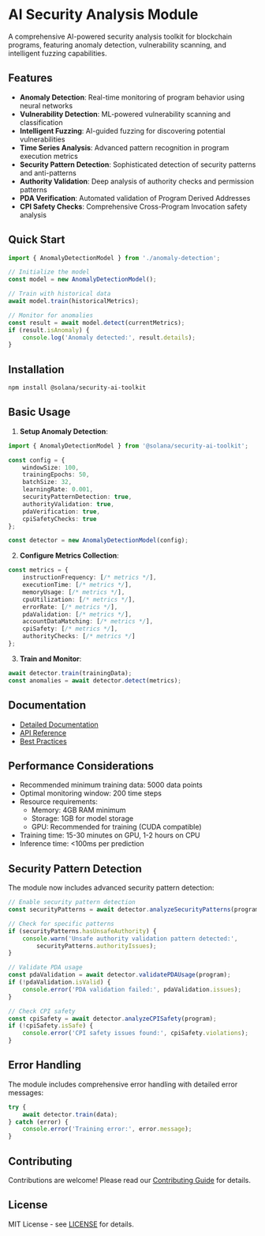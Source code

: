 # AI Security Analysis Module

A comprehensive AI-powered security analysis toolkit for blockchain programs, featuring anomaly detection, vulnerability scanning, and intelligent fuzzing capabilities.

## Features

- **Anomaly Detection**: Real-time monitoring of program behavior using neural networks
- **Vulnerability Detection**: ML-powered vulnerability scanning and classification
- **Intelligent Fuzzing**: AI-guided fuzzing for discovering potential vulnerabilities
- **Time Series Analysis**: Advanced pattern recognition in program execution metrics
- **Security Pattern Detection**: Sophisticated detection of security patterns and anti-patterns
- **Authority Validation**: Deep analysis of authority checks and permission patterns
- **PDA Verification**: Automated validation of Program Derived Addresses
- **CPI Safety Checks**: Comprehensive Cross-Program Invocation safety analysis

## Quick Start

```typescript
import { AnomalyDetectionModel } from './anomaly-detection';

// Initialize the model
const model = new AnomalyDetectionModel();

// Train with historical data
await model.train(historicalMetrics);

// Monitor for anomalies
const result = await model.detect(currentMetrics);
if (result.isAnomaly) {
    console.log('Anomaly detected:', result.details);
}
```

## Installation

```bash
npm install @solana/security-ai-toolkit
```

## Basic Usage

1. **Setup Anomaly Detection**:
```typescript
import { AnomalyDetectionModel } from '@solana/security-ai-toolkit';

const config = {
    windowSize: 100,
    trainingEpochs: 50,
    batchSize: 32,
    learningRate: 0.001,
    securityPatternDetection: true,
    authorityValidation: true,
    pdaVerification: true,
    cpiSafetyChecks: true
};

const detector = new AnomalyDetectionModel(config);
```

2. **Configure Metrics Collection**:
```typescript
const metrics = {
    instructionFrequency: [/* metrics */],
    executionTime: [/* metrics */],
    memoryUsage: [/* metrics */],
    cpuUtilization: [/* metrics */],
    errorRate: [/* metrics */],
    pdaValidation: [/* metrics */],
    accountDataMatching: [/* metrics */],
    cpiSafety: [/* metrics */],
    authorityChecks: [/* metrics */]
};
```

3. **Train and Monitor**:
```typescript
await detector.train(trainingData);
const anomalies = await detector.detect(metrics);
```

## Documentation

- [Detailed Documentation](docs/ai-module.md)
- [API Reference](docs/api-reference.md)
- [Best Practices](docs/best-practices.md)

## Performance Considerations

- Recommended minimum training data: 5000 data points
- Optimal monitoring window: 200 time steps
- Resource requirements:
    - Memory: 4GB RAM minimum
    - Storage: 1GB for model storage
    - GPU: Recommended for training (CUDA compatible)
- Training time: 15-30 minutes on GPU, 1-2 hours on CPU
- Inference time: <100ms per prediction

## Security Pattern Detection

The module now includes advanced security pattern detection:

```typescript
// Enable security pattern detection
const securityPatterns = await detector.analyzeSecurityPatterns(program);

// Check for specific patterns
if (securityPatterns.hasUnsafeAuthority) {
    console.warn('Unsafe authority validation pattern detected:', 
        securityPatterns.authorityIssues);
}

// Validate PDA usage
const pdaValidation = await detector.validatePDAUsage(program);
if (!pdaValidation.isValid) {
    console.error('PDA validation failed:', pdaValidation.issues);
}

// Check CPI safety
const cpiSafety = await detector.analyzeCPISafety(program);
if (!cpiSafety.isSafe) {
    console.error('CPI safety issues found:', cpiSafety.violations);
}
```

## Error Handling

The module includes comprehensive error handling with detailed error messages:

```typescript
try {
    await detector.train(data);
} catch (error) {
    console.error('Training error:', error.message);
}
```

## Contributing

Contributions are welcome! Please read our [Contributing Guide](CONTRIBUTING.md) for details.

## License

MIT License - see [LICENSE](LICENSE) for details.

